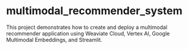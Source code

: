 # multimodal_recommender_system
This project demonstrates how to create and deploy a multimodal recommender application using Weaviate Cloud, Vertex AI, Google Multimodal Embeddings, and Streamlit.
